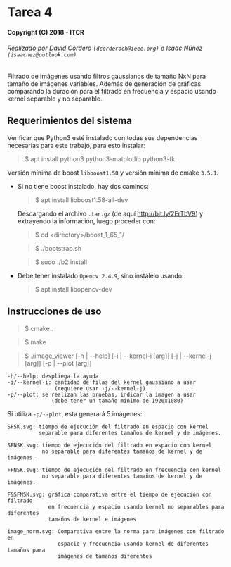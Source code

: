 # Tarea 4 #
#### Copyright (C) 2018 - ITCR ####
###### Realizado por David Cordero ```(dcorderoch@ieee.org)``` e Isaac Núñez `(isaacnez@outlook.com)` ###### 

Filtrado de imágenes usando filtros gaussianos de tamaño NxN para tamaño de imágenes variables.
Además de generación de gráficas comparando la duración para el filtrado en frecuencia y espacio usando
kernel separable y no separable.

## Requerimientos del sistema

Verificar que Python3 esté instalado con todas sus dependencias necesarias para este trabajo, para esto instalar:

> $ apt install python3 python3-matplotlib python3-tk

Versión mínima de boost `libboost1.58` y versión mínima de cmake `3.5.1`.

* Si no tiene boost instalado, hay dos caminos:
    
    > $ apt install libboost1.58-all-dev
    
    Descargando el archivo `.tar.gz` (de aquí http://bit.ly/2ErTbV9) y extrayendo la información, luego proceder con: 
    
    > $ cd <directory\>/boost_1_65_1/
    
    > $ ./bootstrap.sh
    
    > $ sudo ./b2 install
    
* Debe tener instalado `Opencv 2.4.9`, sino instálelo usando:
    
    > $ apt install libopencv-dev
    
## Instrucciones de uso

> $ cmake .

> $ make

> $ ./image_viewer [-h | --help] [-i | --kernel-i [arg]] [-j | --kernel-j [arg]] [-p | --plot [arg]]

    -h/--help: despliega la ayuda
    -i/--kernel-i: cantidad de filas del kernel gaussiano a usar
                   (requiere usar -j/--kernel-j)
    -p/--plot: se realizan las pruebas, indicar la imagen a usar
                  (debe tener un tamaño mínimo de 1920x1080)

Si utiliza `-p/--plot`, esta generará 5 imágenes: 

    SFSK.svg: tiempo de ejecución del filtrado en espacio con kernel 
              separable para diferentes tamaños de kernel y de imágenes.
              
    SFNSK.svg: tiempo de ejecución del filtrado en espacio con kernel
               no separable para diferentes tamaños de kernel y de imágenes.
               
    FFNSK.svg: tiempo de ejecución del filtrado en frecuencia con kernel
               no separable para diferentes tamaños de kernel y de imágenes.
               
    F&SFNSK.svg: gráfica comparativa entre el tiempo de ejecución con filtrado
                 en frecuencia y espacio usando kernel no separables para diferentes 
                 tamaños de kernel e imágenes
                 
    image_norm.svg: Comparativa entre la norma para imágenes con filtrado en 
                    espacio y frecuencia usando kernel de diferentes tamaños para
                    imágenes de tamaños diferentes
